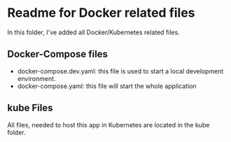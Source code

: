 # Readme for Docker related files

In this folder, I've added all Docker/Kubernetes related files.

## Docker-Compose files

- docker-compose.dev.yaml: this file is used to start a local development environment.
- docker-compose.yaml: this file will start the whole application

## kube Files
All files, needed to host this app in Kubernetes are located in the kube folder.
